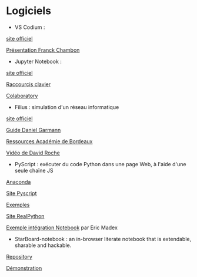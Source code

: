 # Logiciels

- VS Codium :

[site officiel](https://vscodium.com/)

[Présentation Franck Chambon](https://franckchambon.github.io/ClasseVirtuelle/NSI/5-%C3%89diteurs/vscodium.html)


- Jupyter Notebook :

[site officiel](https://jupyter.org/)

[Raccourcis clavier](https://cheatography.com/weidadeyue/cheat-sheets/jupyter-notebook/)

[Colaboratory](https://colab.research.google.com/notebooks/welcome.ipynb)

- Filius : simulation d'un réseau informatique
 
[site officiel](https://www.lernsoftware-filius.de/Herunterladen)

[Guide Daniel Garmann](https://www.pearltrees.com/s/file/preview/205382473/Introduction%20Filius.pdf?pearlId=270715447)

[Ressources Académie de Bordeaux](https://ent2d.ac-bordeaux.fr/disciplines/sti-college/2019/09/25/filius-un-logiciel-de-simulation-de-reseau-simple-et-accessible/)

[Vidéo de David Roche](https://www.youtube.com/watch?v=K3GGmiLwB6U)

- PyScript : exécuter du code Python dans une page Web, à l'aide d'une seule chaîne JS

[Anaconda](https://engineering.anaconda.com/2022/04/welcome-pyscript.html)

[Site Pyscript](https://pyscript.net/)
 
[Exemples](https://pyscript.net/examples/)

[Site RealPython](https://realpython.com/pyscript-python-in-browser/)

[Exemple intégration Notebook](https://ericecmorlaix.github.io/test_MkDocs_PyScript/JupyterLike_REPL/) par Eric Madex

- StarBoard-notebook : an in-browser literate notebook that is extendable, sharable and hackable.

[Repository](https://github.com/gzuidhof/starboard-notebook)

[Démonstration](https://ericecmorlaix.starboard.host/v1/embed/0.15.3/ca9h7fi23akg00be9jag/nLXJVPD/k)
